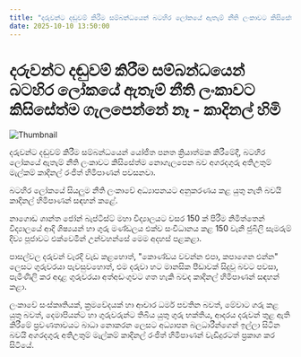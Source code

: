```yaml
---
title: "දරුවන්ට දඬුවම් කිරීම සම්බන්ධයෙන් බටහිර ලෝකයේ ඇතැම් නීති ලංකාවට කිසිසේත්ම ගැලපෙන්නේ නෑ - කාදිනල් හිමි"
date: 2025-10-10 13:50:00
---
```


# දරුවන්ට දඬුවම් කිරීම සම්බන්ධයෙන් බටහිර ලෝකයේ ඇතැම් නීති ලංකාවට කිසිසේත්ම ගැලපෙන්නේ නෑ - කාදිනල් හිමි

![Thumbnail](https://helakuru.sgp1.cdn.digitaloceanspaces.com/esana/images/lib/ranjith-cardinal.jpg)

දරුවන්ට දඬුවම් කිරීම සම්බන්ධයෙන් යෝජිත පනත ක්‍රියාත්මක කිරීමේදී, බටහිර ලෝකයේ ඇතැම් නීති ලංකාවට කිසිසේත්ම නොගැලපෙන බව අගරදගුරු අතිඋතුම් මැල්කම් කාදිනල් රංජිත් හිමිපාණන් පවසනවා.

බටහිර ලෝකයේ සියලුම නීති ලංකාවේ අධ්‍යාපනයට අනුකරණය කළ යුතු නැති බවයි කාදිනල් හිමිපාණන් සඳහන් කළේ.

නාගොඩ ශාන්ත ජෝන් බැප්ටිස්ට් මහා විද්‍යාලයට වසර 150 ක් පිරීම නිමිත්තෙන් විද්‍යාලයේ ආදි ශිෂ්‍යයන් හා ගුරු මණ්ඩලය එක්ව සංවිධානය කළ 150 වැනි ජුබිලි සැමරුම් දිව්‍ය පූජාවට එක්වෙමින් උන්වහන්සේ මෙම අදහස් පළකළා.

පාසල්වල දරුවන් වැරදි වැඩ කළහොත්, "කොණ්ඩය වවන්න එපා, කපාගෙන එන්න" ලෙසට ගුරුවරයා පැවසුවහොත්, එම දරුවා හ‍ට මානසික පීඩාවක් සිදුවූ බවට පවසා, පැමිණිලි කර අදාළ ගුරුවරයා අත්අඩංගුවට ගත හැකි බවද කාදිනල් හිමිපාණන් සඳහන් කළා.

ලංකාවේ සංස්කෘතියක්, ක්‍රමවේදයක් හා ආචාර ධර්ම පවතින බවත්, මේවාට ගරු කළ යුතු බවත්, දෙමාපියන්ට හා ගුරුවරුන්ට තිබිය යුතු ගුරු භක්තිය, ආදරය දරුවන් තුළ ඇති කිරීමේ ප්‍රවණතාවයට බාධා නොකරන ලෙසට අධ්‍යාපන බලධාරීන්ගෙන් ඉල්ලා සිටින බවයි අගරදගුරු අතිඋතුම් මැල්කම් කාදිනල් රංජිත් හිමිපාණන් වැඩිදුරටත් ප්‍රකාශ කර සිටියේ.

